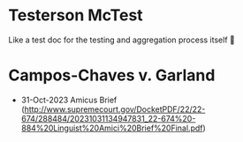# Testerson McTest
Like a test doc for the testing and aggregation process itself :thinking:

# Campos-Chaves v. Garland

* 31-Oct-2023 Amicus Brief (http://www.supremecourt.gov/DocketPDF/22/22-674/288484/20231031134947831_22-674%20-884%20Linguist%20Amici%20Brief%20Final.pdf)